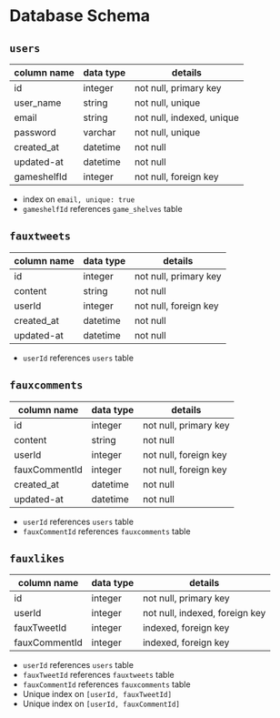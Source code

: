# **Database Schema**

## `users`

| column name | data type | details                   |
|-------------|-----------|---------------------------|
| id          | integer   | not null, primary key     |
| user_name   | string    | not null, unique          |
| email       | string    | not null, indexed, unique |
| password    | varchar   | not null, unique          |
| created_at  | datetime  | not null                  |
| updated-at  | datetime  | not null                  |
| gameshelfId | integer   | not null, foreign key     |

* index on `email, unique: true`
* `gameshelfId` references `game_shelves` table

## `fauxtweets`

| column name | data type | details               |
|-------------|-----------|-----------------------|
| id          | integer   | not null, primary key |
| content     | string    | not null              |
| userId      | integer   | not null, foreign key |
| created_at  | datetime  | not null              |
| updated-at  | datetime  | not null              |

* `userId` references `users` table

## `fauxcomments`

| column name   | data type | details               |
|---------------|-----------|-----------------------|
| id            | integer   | not null, primary key |
| content       | string    | not null              |
| userId        | integer   | not null, foreign key |
| fauxCommentId | integer   | not null, foreign key |
| created_at    | datetime  | not null              |
| updated-at    | datetime  | not null              |

* `userId` references `users` table
* `fauxCommentId` references `fauxcomments` table

## `fauxlikes`

| column name   | data type | details                        |
|---------------|-----------|--------------------------------|
| id            | integer   | not null, primary key          |
| userId        | integer   | not null, indexed, foreign key |
| fauxTweetId   | integer   | indexed, foreign key           |
| fauxCommentId | integer   | indexed, foreign key           |

* `userId` references `users` table
* `fauxTweetId` references `fauxtweets` table
* `fauxCommentId` references `fauxcomments` table
* Unique index on `[userId, fauxTweetId]`
* Unique index on `[userId, fauxCommentId]`
